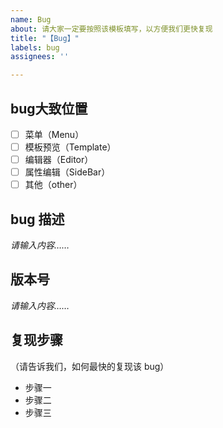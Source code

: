 ```yaml
---
name: Bug
about: 请大家一定要按照该模板填写，以方便我们更快复现
title: "【Bug】"
labels: bug
assignees: ''

---
```


## bug大致位置

- [ ] 菜单（Menu）
- [ ] 模板预览（Template）
- [ ] 编辑器（Editor）
- [ ] 属性编辑（SideBar）
- [ ] 其他（other）

## bug 描述

*请输入内容……*

## 版本号

*请输入内容……*

## 复现步骤

（请告诉我们，如何最快的复现该 bug）

- 步骤一
- 步骤二
- 步骤三
